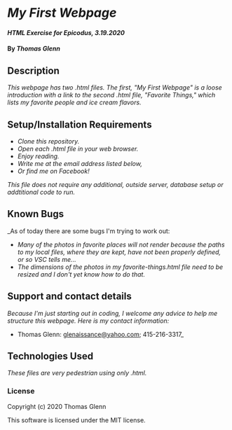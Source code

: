 # _My First Webpage_

#### _HTML Exercise for Epicodus, 3.19.2020_

#### By _**Thomas Glenn**_

## Description

_This webpage has two .html files. The first, "My First Webpage" is a loose introduction with a link to the second .html file, "Favorite Things," which lists my favorite people and ice cream flavors._

## Setup/Installation Requirements

* _Clone this repository._
* _Open each .html file in your web browser._
* _Enjoy reading._
* _Write me at the email address listed below,_
* _Or find me on Facebook!_

_This file does not require any additional, outside server, database setup or addtitional code to run._

## Known Bugs

_As of today there are some bugs I'm trying to work out:
* _Many of the photos in favorite places will not render because the paths to my local files, where they are kept, have not been properly defined, or so VSC tells me..._
* _The dimensions of the photos in my favorite-things.html file need to be resized and I don't yet know how to do that._

## Support and contact details

_Because I'm just starting out in coding, I welcome any advice to help me structure this webpage. Here is my contact information:_

* Thomas Glenn: glenaissance@yahoo.com; 415-216-3317_

## Technologies Used

_These files are very pedestrian using only .html._

### License

Copyright (c) 2020 Thomas Glenn

This software is licensed under the MIT license.

